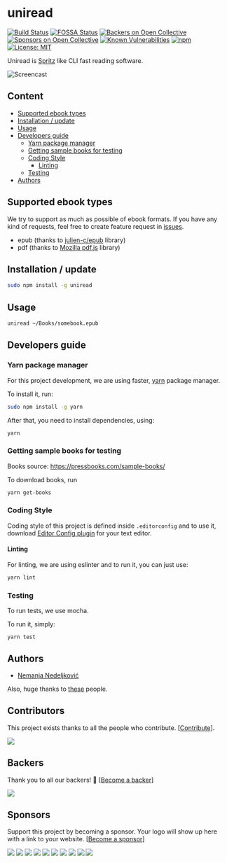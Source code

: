 # uniread

[![Build Status](https://travis-ci.org/nemanjan00/uniread.svg?branch=master)](https://travis-ci.org/nemanjan00/uniread)
[![FOSSA Status](https://app.fossa.io/api/projects/git%2Bgithub.com%2Fnemanjan00%2Funiread.svg?type=shield)](https://app.fossa.io/projects/git%2Bgithub.com%2Fnemanjan00%2Funiread?ref=badge_shield)
[![Backers on Open Collective](https://opencollective.com/uniread/backers/badge.svg)](#backers) [![Sponsors on Open Collective](https://opencollective.com/uniread/sponsors/badge.svg)](#sponsors) [![Known Vulnerabilities](https://snyk.io/test/github/nemanjan00/uniread/badge.svg)](https://snyk.io/test/github/nemanjan00/uniread)
[![npm](https://img.shields.io/npm/dt/uniread.svg)](https://www.npmjs.com/package/uniread)
[![License: MIT](https://img.shields.io/badge/License-MIT-yellow.svg)](https://opensource.org/licenses/MIT)

Uniread is [Spritz](http://spritzinc.com/) like CLI fast reading software.

![Screencast](https://github.com/nemanjan00/uniread/blob/master/screencast/spritz.gif?raw=true)

## Content

<!-- vim-markdown-toc GFM -->

* [Supported ebook types](#supported-ebook-types)
* [Installation / update](#installation--update)
* [Usage](#usage)
* [Developers guide](#developers-guide)
  * [Yarn package manager](#yarn-package-manager)
  * [Getting sample books for testing](#getting-sample-books-for-testing)
  * [Coding Style](#coding-style)
    * [Linting](#linting)
  * [Testing](#testing)
* [Authors](#authors)

<!-- vim-markdown-toc -->

## Supported ebook types

We try to support as much as possible of ebook formats. If you have any kind of requests, feel free to create feature request in [issues](https://github.com/nemanjan00/uniread/issues).

* epub (thanks to [julien-c/epub](https://github.com/julien-c/epub) library)
* pdf (thanks to [Mozilla pdf.js](https://github.com/mozilla/pdf.js) library)

## Installation / update

```bash
sudo npm install -g uniread
```

## Usage

```bash
uniread ~/Books/somebook.epub
```

## Developers guide

### Yarn package manager

For this project development, we are using faster, [yarn](https://yarnpkg.com/lang/en/) package manager.

To install it, run:

```bash
sudo npm install -g yarn
```

After that, you need to install dependencies, using:

```bash
yarn
```

### Getting sample books for testing

Books source: https://pressbooks.com/sample-books/

To download books, run

```bash
yarn get-books
```

### Coding Style

Coding style of this project is defined inside `.editorconfig` and to use it, download [Editor Config plugin](https://editorconfig.org/) for your text editor.

#### Linting

For linting, we are using eslinter and to run it, you can just use:

```bash
yarn lint
```

### Testing

To run tests, we use mocha.

To run it, simply:

```
yarn test
```

## Authors

* [Nemanja Nedeljković](https://github.com/nemanjan00)

Also, huge thanks to [these](https://github.com/nemanjan00/uniread/graphs/contributors) people.

## Contributors

This project exists thanks to all the people who contribute. [[Contribute](CONTRIBUTING.md)].

<a href="https://github.com/undefined/undefinedgraphs/contributors"><img src="https://opencollective.com/uniread/contributors.svg?width=890&button=false" /></a>

## Backers

Thank you to all our backers! 🙏 [[Become a backer](https://opencollective.com/uniread#backer)]

<a href="https://opencollective.com/uniread#backers" target="_blank"><img src="https://opencollective.com/uniread/backers.svg?width=890"></a>

## Sponsors

Support this project by becoming a sponsor. Your logo will show up here with a link to your website. [[Become a sponsor](https://opencollective.com/uniread#sponsor)]

<a href="https://opencollective.com/uniread/sponsor/0/website" target="_blank"><img src="https://opencollective.com/uniread/sponsor/0/avatar.svg"></a>
<a href="https://opencollective.com/uniread/sponsor/1/website" target="_blank"><img src="https://opencollective.com/uniread/sponsor/1/avatar.svg"></a>
<a href="https://opencollective.com/uniread/sponsor/2/website" target="_blank"><img src="https://opencollective.com/uniread/sponsor/2/avatar.svg"></a>
<a href="https://opencollective.com/uniread/sponsor/3/website" target="_blank"><img src="https://opencollective.com/uniread/sponsor/3/avatar.svg"></a>
<a href="https://opencollective.com/uniread/sponsor/4/website" target="_blank"><img src="https://opencollective.com/uniread/sponsor/4/avatar.svg"></a>
<a href="https://opencollective.com/uniread/sponsor/5/website" target="_blank"><img src="https://opencollective.com/uniread/sponsor/5/avatar.svg"></a>
<a href="https://opencollective.com/uniread/sponsor/6/website" target="_blank"><img src="https://opencollective.com/uniread/sponsor/6/avatar.svg"></a>
<a href="https://opencollective.com/uniread/sponsor/7/website" target="_blank"><img src="https://opencollective.com/uniread/sponsor/7/avatar.svg"></a>
<a href="https://opencollective.com/uniread/sponsor/8/website" target="_blank"><img src="https://opencollective.com/uniread/sponsor/8/avatar.svg"></a>
<a href="https://opencollective.com/uniread/sponsor/9/website" target="_blank"><img src="https://opencollective.com/uniread/sponsor/9/avatar.svg"></a>
